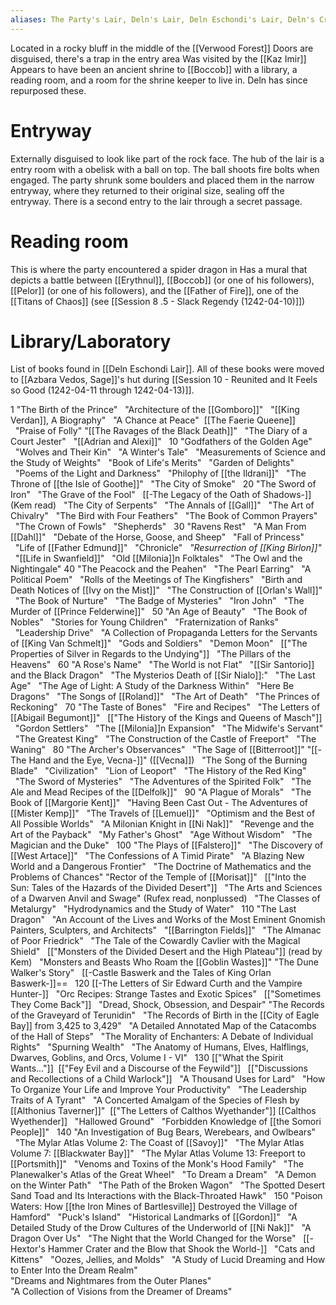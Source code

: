 ```yaml
---
aliases: The Party's Lair, Deln's Lair, Deln Eschondi's Lair, Deln's Crypt
---
```


Located in a rocky bluff in the middle of the [[Verwood Forest]]
Doors are disguised, there's a trap in the entry area
Was visited by the [[Kaz Imir]]
Appears to have been an ancient shrine to [[Boccob]] with a library, a reading room, and a room for the shrine keeper to live in. Deln has since repurposed these.

# Entryway
Externally disguised to look like part of the rock face.  The hub of the lair is a entry room with a obelisk with a ball on top.  The ball shoots fire bolts when engaged.  The party shrunk some boulders and placed them in the narrow entryway, where they returned to their original size, sealing off the entryway.  There is a second entry to the lair through a secret passage.

# Reading room
This is where the party encountered a spider dragon in Has a mural that depicts a battle between [[Erythnul]], [[Boccob]] (or one of his followers), [[Pelor]] (or one of his followers), and the [[Father of Fire]], one of the [[Titans of Chaos]] (see [[Session 8 .5 - Slack Regendy (1242-04-10)]])

# Library/Laboratory

List of books found in [[Deln Eschondi Lair]].  All of these books were moved to [[Azbara Vedos, Sage]]'s hut during [[Session 10 - Reunited and It Feels so Good (1242-04-11 through 1242-04-13)]].

1 "The Birth of the Prince"
  "Architecture of the [[Gomboro]]"
  "[[King Verdan]], A Biography"
  "A Chance at Peace"
 [[The Faerie Queene]]
  "Praise of Folly"
"[[The Ravages of the Black Death]]"
  "The Diary of a Court Jester"
  "[[Adrian and Alexi]]"
  10 "Godfathers of the Golden Age"
  "Wolves and Their Kin"
  "A Winter's Tale"
  "Measurements of Science and the Study of Weights"
  "Book of Life's Merits"
  "Garden of Delights"
  "Poems of the Light and Darkness"
  "Philophy of [[the Ildrani]]"
  "The Throne of [[the Isle of Goothe]]"
  "The City of Smoke"
  20 "The Sword of Iron"
  "The Grave of the Fool"
  [[-The Legacy of the Oath of Shadows-]] (Kem read)
  "The City of Serpents"
  "The Annals of [[Gall]]"
  "The Art of Chivalry"
  "The Bird with Four Feathers"
  "The Book of Common Prayers"
  "The Crown of Fowls"
  "Shepherds"
  30 "Ravens Rest"
  "A Man From [[Dahl]]"
  "Debate of the Horse, Goose, and Sheep"
  "Fall of Princess"
  "Life of [[Father Edmund]]"
  "Chronicle"
  *"Resurrection of [[King Birlon]]"*
  "[[Life in Swanfield]]"
  "Old [[Milonia]]n Folktales"
  "The Owl and the Nightingale"
40 "The Peacock and the Peahen"
  "The Pearl Earring"
  "A Political Poem"
  "Rolls of the Meetings of The Kingfishers"
  "Birth and Death Notices of [[Ivy on the Mist]]"
  "The Construction of [[Orlan's Wall]]"
  "The Book of Nurture"
  "The Badge of Mysteries"
  "Iron John"
  "The Murder of [[Prince Felderwine]]"
  50 "An Age of Beauty"
  "The Book of Nobles"
  "Stories for Young Children"
  "Fraternization of Ranks"
  "Leadership Drive"
  "A Collection of Propaganda Letters for the Servants of [[King Van Schmelt]]"
  "Gods and Soldiers"
  "Demon Moon"
  [["The Properties of Silver in Regards to the Undying"]]
  "The Pillars of the Heavens"
  60 "A Rose's Name"
  "The World is not Flat"
  "[[Sir Santorio]] and the Black Dragon"
  "The Mysterios Death of [[Sir Nialo]]:"
  "The Last Age"
  "The Age of Light: A Study of the Darkness Within"
  "Here Be Dragons"
  "The Songs of [[Roland]]"
  "The Art of Death"
  "The Princes of Reckoning"
  70 "The Taste of Bones"
  "Fire and Recipes"
  "The Letters of [[Abigail Begumont]]"
  [["The History of the Kings and Queens of Masch"]]
  "Gordon Settlers"
  "The [[Milonia]]n Expansion"
  "The Midwife's Servant"
  "The Greatest King"
  "The Construction of the Castle of Freeport"
  "The Waning"
  80 "The Archer's Observances"
  "The Sage of [[Bitterroot]]"
"[[-The Hand and the Eye, Vecna-]]" ([[Vecna]])
  "The Song of the Burning Blade"
  "Civilization"
  "Lion of Leoport"
  "The History of the Red King"
  "The Sword of Mysteries"
  "The Adventures of the Spirited Folk"
  "The Ale and Mead Recipes of the [[Delfolk]]"
  90 "A Plague of Morals"
  "The Book of [[Margorie Kent]]"
  "Having Been Cast Out - The Adventures of [[Mister Kemp]]"
  "The Travels of [[Lemuel]]"
  "Optimism and the Best of All Possible Worlds"
  "A Milonian Knight in [[Ni Nak]]"
  "Revenge and the Art of the Payback"
  "My Father's Ghost"
  "Age Without Wisdom"
  "The Magician and the Duke"
  100 "The Plays of [[Falstero]]"
  "The Discovery of [[West Artace]]"
  "The Confessions of A Timid Pirate"
  "A Blazing New World and a Dangerous Frontier"
  "The Doctrine of Mathematics and the Problems of Chances"
"Rector of the Temple of [[Morisat]]"
  [["Into the Sun: Tales of the Hazards of the Divided Desert"]]
  "The Arts and Sciences of a Dwarven Anvil and Swage" (Rufex read, nonplussed)
  "The Classes of Metalurgy"
  "Hydrodynamics and the Study of Water"
  110 "The Last Dragon"
  "An Account of the Lives and Works of the Most Eminent Gnomish Painters, Sculpters, and Architects"
  "[[Barrington Fields]]"
  "The Almanac of Poor Friedrick"
  "The Tale of the Cowardly Cavlier with the Magical Shield"
  [["Monsters of the Divided Desert and the High Plateau"]] (read by Kem)
  "Monsters and Beasts Who Roam the [[Goblin Wastes]]"
"The Dune Walker's Story"
  [[-Castle Baswerk and the Tales of King Orlan Baswerk-]]==
  120 [[-The Letters of Sir Edward Curth and the Vampire Hunter-]]
  "Orc Recipes: Strange Tastes and Exotic Spices"
  [["Sometimes They Come Back"]]
  "Dread, Shock, Obsession, and Despair"
"The Records of the Graveyard of Terunidin"
  "The Records of Birth in the [[City of Eagle Bay]] from 3,425 to 3,429"
  "A Detailed Annotated Map of the Catacombs of the Hall of Steps"
  "The Morality of Enchanters: A Debate of Individual Rights"
  "Spurning Wealth"
  "The Anatomy of Humans, Elves, Halflings, Dwarves, Goblins, and Orcs, Volume I - VI"
  130 [["What the Spirit Wants..."]]
 [["Fey Evil and a Discourse of the Feywild"]]
  [["Discussions and Recollections of a Child Warlock"]]
  "A Thousand Uses for Lard"
  "How To Organize Your Life and Improve Your Productivity"
  "The Leadership Traits of A Tyrant"
  "A Concerted Amalgam of the Species of Flesh by [[Althonius Taverner]]"
 [["The Letters of Calthos Wyethander"]] [[Calthos Wyethender]]
  "Hallowed Ground"
  "Forbidden Knowledge of [[the Somori People]]"
  140 "An Investigation of Bug Bears, Werebears, and Owlbears"
  "The Mylar Atlas Volume 2: The Coast of [[Savoy]]"
  "The Mylar Atlas Volume 7: [[Blackwater Bay]]"
  "The Mylar Atlas Volume 13: Freeport to [[Portsmith]]"
  "Venoms and Toxins of the Monk's Hood Family"
  "The Planewalker's Atlas of the Great Wheel"
  "To Dream a Dream"
  "A Demon on the Winter Path"
  "The Path of the Broken Wagon"
  "The Spotted Desert Sand Toad and Its Interactions with the Black-Throated Hawk"
  150 "Poison Waters: How [[the Iron Mines of Bartlesville]] Destroyed the Village of Hamford"
  "Puck's Island"
  "Historical Landmarks of [[Gordon]]"
  "A Detailed Study of the Drow Cultures of the Underworld of [[Ni Nak]]"
  "A Dragon Over Us"
  "The Night that the World Changed for the Worse"
  [[-Hextor's Hammer Crater and the Blow that Shook the World-]]
  "Cats and Kittens"
  "Oozes, Jellies, and Molds"
  "A Study of Lucid Dreaming and How to Enter Into the Dream Realm"  
  "Dreams and Nightmares from the Outer Planes"  
  "A Collection of Visions from the Dreamer of Dreams"

